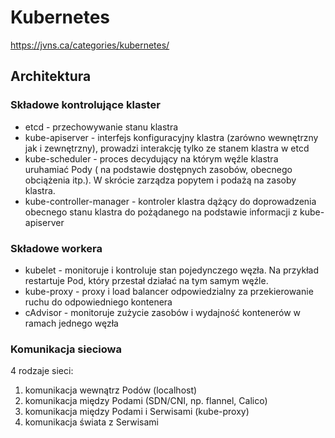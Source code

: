 # Kubernetes

https://jvns.ca/categories/kubernetes/

## Architektura

### Składowe kontrolujące klaster
- etcd - przechowywanie stanu klastra
- kube-apiserver - interfejs konfiguracyjny klastra (zarówno wewnętrzny jak i 
  zewnętrzny), prowadzi interakcję tylko ze stanem klastra w etcd
- kube-scheduler - proces decydujący na którym węźle klastra uruhamiać Pody (
  na podstawie dostępnych zasobów, obecnego obciążenia itp.).
  W skrócie zarządza popytem i podażą na zasoby klastra.
- kube-controller-manager - kontroler klastra dążący do doprowadzenia 
  obecnego stanu klastra do pożądanego na podstawie informacji z kube-apiserver

### Składowe workera
- kubelet - monitoruje i kontroluje stan pojedynczego węzła. Na przykład
  restartuje Pod, który przestał działać na tym samym węźle.
- kube-proxy - proxy i load balancer odpowiedzialny za przekierowanie ruchu do
  odpowiedniego kontenera
- cAdvisor - monitoruje zużycie zasobów i wydajność kontenerów w ramach jednego
  węzła

### Komunikacja sieciowa

4 rodzaje sieci:
1. komunikacja wewnątrz Podów (localhost)
2. komunikacja między Podami (SDN/CNI, np. flannel, Calico)
3. komunikacja między Podami i Serwisami (kube-proxy)
4. komunikacja świata z Serwisami


